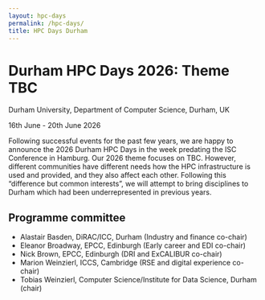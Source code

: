 ```yaml
---
layout: hpc-days
permalink: /hpc-days/
title: HPC Days Durham
---
```


# Durham HPC Days 2026: Theme TBC
 
Durham University, Department of Computer Science, Durham, UK

16th June - 20th June 2026
 

Following successful events for the past few years, we are happy to announce the 2026 Durham HPC Days in the week predating the ISC Conference in Hamburg. Our 2026 theme focuses on TBC. However, different communities have different needs how the HPC infrastructure is used and provided, and they also affect each other. Following this “difference but common interests”, we will attempt to bring disciplines to Durham which had been underrepresented in previous years.

## Programme committee

- Alastair Basden, DiRAC/ICC, Durham (Industry and finance co-chair)
- Eleanor Broadway, EPCC, Edinburgh (Early career and EDI co-chair)
- Nick Brown, EPCC, Edinburgh (DRI and ExCALIBUR co-chair)
- Marion Weinzierl, ICCS, Cambridge (RSE and digital experience co-chair)
- Tobias Weinzierl, Computer Science/Institute for Data Science, Durham (chair)
